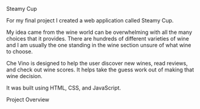 Steamy Cup

For my final project I created a web application called Steamy Cup.

My idea came from the wine world can be overwhelming with all the many choices that it provides. There are hundreds of different varieties of wine and I am usually the one standing in the wine section unsure of what wine to choose.

Che Vino is designed to help the user discover new wines, read reviews, and check out wine scores. It helps take the guess work out of making that wine decision.

It was built using HTML, CSS, and JavaScript.

Project Overview

